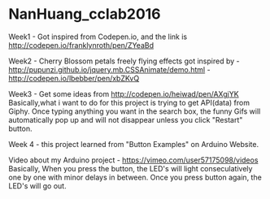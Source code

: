 # NanHuang_cclab2016
Week1 - Got inspired from Codepen.io, and the link is http://codepen.io/franklynroth/pen/ZYeaBd 

Week2 -  Cherry Blossom petals freely flying effects got inspired by 
         - http://pupunzi.github.io/jquery.mb.CSSAnimate/demo.html
         - http://codepen.io/lbebber/pen/xbZKvQ
         
Week3 - Get some ideas from
http://codepen.io/heiwad/pen/AXgjYK 
Basically,what i want to do for this project is trying to get API(data) from Giphy. Once typing anything you want in the search box, the funny Gifs will automatically pop up and will not disappear unless you click "Restart" button. 

Week 4 - this project learned from "Button Examples" on Arduino Website. 
  
  Video about my Arduino project - https://vimeo.com/user57175098/videos 
  Basically, When you press the button, the LED's will light conseculatively one by one with minor delays in between. Once you press button again, the LED's will go out. 

